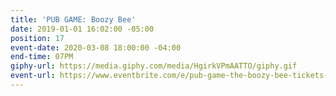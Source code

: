 ```yaml
---
title: 'PUB GAME: Boozy Bee'
date: 2019-01-01 16:02:00 -05:00
position: 17
event-date: 2020-03-08 18:00:00 -04:00
end-time: 07PM
giphy-url: https://media.giphy.com/media/HgirkVPmAATTO/giphy.gif
event-url: https://www.eventbrite.com/e/pub-game-the-boozy-bee-tickets-97013805905
---
```



